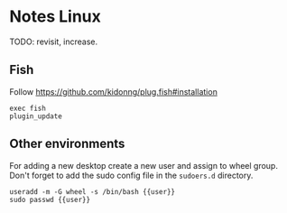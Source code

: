 # Notes Linux

TODO: revisit, increase.

## Fish

Follow <https://github.com/kidonng/plug.fish#installation>

```shell
exec fish
plugin_update
```

## Other environments

For adding a new desktop create a new user and assign to wheel group. Don't forget to add the sudo config file
in the `sudoers.d` directory.

```shell
useradd -m -G wheel -s /bin/bash {{user}}
sudo passwd {{user}}
```
